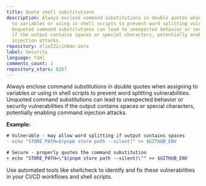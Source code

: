 ```yaml
---
title: Quote shell substitutions
description: Always enclose command substitutions in double quotes when assigning
  to variables or using in shell scripts to prevent word splitting vulnerabilities.
  Unquoted command substitutions can lead to unexpected behavior or security vulnerabilities
  if the output contains spaces or special characters, potentially enabling command
  injection attacks.
repository: elie222/inbox-zero
label: Security
language: Yaml
comments_count: 1
repository_stars: 8267
---
```


Always enclose command substitutions in double quotes when assigning to variables or using in shell scripts to prevent word splitting vulnerabilities. Unquoted command substitutions can lead to unexpected behavior or security vulnerabilities if the output contains spaces or special characters, potentially enabling command injection attacks.

**Example:**
```diff
# Vulnerable - may allow word splitting if output contains spaces
- echo "STORE_PATH=$(pnpm store path --silent)" >> $GITHUB_ENV

# Secure - properly quotes the command substitution
+ echo "STORE_PATH=\"$(pnpm store path --silent)\"" >> $GITHUB_ENV
```

Use automated tools like shellcheck to identify and fix these vulnerabilities in your CI/CD workflows and shell scripts.